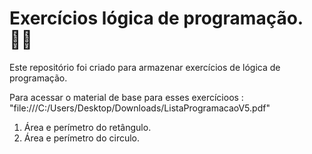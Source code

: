 # Exercícios lógica de programação. :man_technologist:

Este repositório foi criado para armazenar exercícios de lógica de programação. 

Para acessar o material de base para esses exercícioos : "file:///C:/Users/Desktop/Downloads/ListaProgramacaoV5.pdf"

1. Área e perímetro do retângulo.
2. Área e perímetro do circulo.


